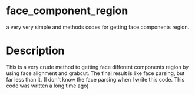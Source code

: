 # face_component_region
a very very simple and methods codes for getting face components region.
# Description
This is a very crude method to getting face different components region by using face alignment and grabcut. The final result is like face parsing, but far less than it.
(I don't know the face parsing when I write this code. This code was written a long time ago)
